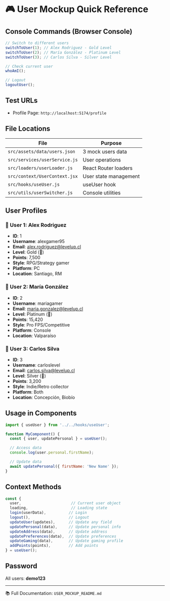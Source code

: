 # 🎮 User Mockup Quick Reference

## Console Commands (Browser Console)

```javascript
// Switch to different users
switchToUser(1); // Alex Rodriguez - Gold Level
switchToUser(2); // María González - Platinum Level
switchToUser(3); // Carlos Silva - Silver Level

// Check current user
whoAmI();

// Logout
logoutUser();
```

## Test URLs

- Profile Page: `http://localhost:5174/profile`

## File Locations

| File                          | Purpose               |
| ----------------------------- | --------------------- |
| `src/assets/data/users.json`  | 3 mock users data     |
| `src/services/userService.js` | User operations       |
| `src/loaders/userLoader.js`   | React Router loaders  |
| `src/context/UserContext.jsx` | User state management |
| `src/hooks/useUser.js`        | useUser hook          |
| `src/utils/userSwitcher.js`   | Console utilities     |

## User Profiles

### 👤 User 1: Alex Rodriguez

- **ID**: 1
- **Username**: alexgamer95
- **Email**: alex.rodriguez@levelup.cl
- **Level**: Gold (🥇)
- **Points**: 7,500
- **Style**: RPG/Strategy gamer
- **Platform**: PC
- **Location**: Santiago, RM

### 👤 User 2: María González

- **ID**: 2
- **Username**: mariagamer
- **Email**: maria.gonzalez@levelup.cl
- **Level**: Platinum (💎)
- **Points**: 15,420
- **Style**: Pro FPS/Competitive
- **Platform**: Console
- **Location**: Valparaíso

### 👤 User 3: Carlos Silva

- **ID**: 3
- **Username**: carloslevel
- **Email**: carlos.silva@levelup.cl
- **Level**: Silver (🥈)
- **Points**: 3,200
- **Style**: Indie/Retro collector
- **Platform**: Both
- **Location**: Concepción, Biobío

## Usage in Components

```jsx
import { useUser } from '../../hooks/useUser';

function MyComponent() {
  const { user, updatePersonal } = useUser();

  // Access data
  console.log(user.personal.firstName);

  // Update data
  await updatePersonal({ firstName: 'New Name' });
}
```

## Context Methods

```javascript
const {
  user,                      // Current user object
  loading,                   // Loading state
  login(userData),          // Login
  logout(),                 // Logout
  updateUser(updates),      // Update any field
  updatePersonal(data),     // Update personal info
  updateAddress(data),      // Update address
  updatePreferences(data),  // Update preferences
  updateGaming(data),       // Update gaming profile
  addPoints(points),        // Add points
} = useUser();
```

## Password

All users: **demo123**

---

📚 Full Documentation: `USER_MOCKUP_README.md`
